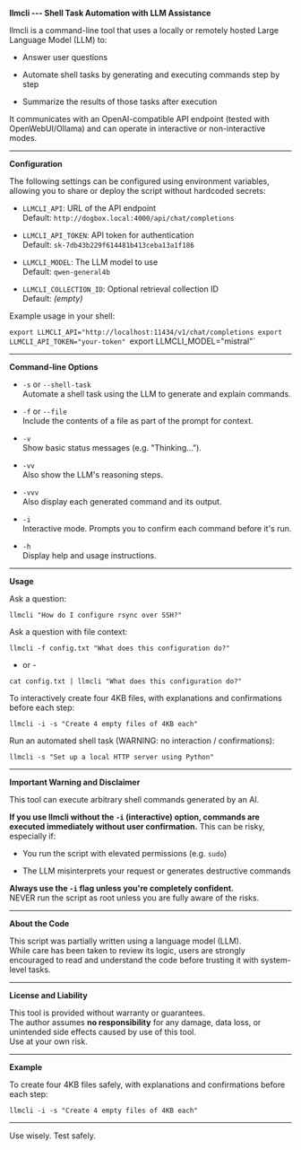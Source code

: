 **llmcli --- Shell Task Automation with LLM Assistance**

llmcli is a command-line tool that uses a locally or remotely hosted Large Language Model (LLM) to:

-   Answer user questions

-   Automate shell tasks by generating and executing commands step by step

-   Summarize the results of those tasks after execution

It communicates with an OpenAI-compatible API endpoint (tested with OpenWebUI/Ollama) and can operate in interactive or non-interactive modes.

* * * * *

**Configuration**

The following settings can be configured using environment variables, allowing you to share or deploy the script without hardcoded secrets:

-   `LLMCLI_API`: URL of the API endpoint\
    Default: `http://dogbox.local:4000/api/chat/completions`

-   `LLMCLI_API_TOKEN`: API token for authentication\
    Default: `sk-7db43b229f614481b413ceba13a1f186`

-   `LLMCLI_MODEL`: The LLM model to use\
    Default: `qwen-general4b`

-   `LLMCLI_COLLECTION_ID`: Optional retrieval collection ID\
    Default: *(empty)*

Example usage in your shell:


`export LLMCLI_API="http://localhost:11434/v1/chat/completions
export LLMCLI_API_TOKEN="your-token"
`export LLMCLI_MODEL="mistral"`

* * * * *

**Command-line Options**

-   `-s` or `--shell-task`\
    Automate a shell task using the LLM to generate and explain commands.

-   `-f` or `--file`\
    Include the contents of a file as part of the prompt for context.

-   `-v`\
    Show basic status messages (e.g. "Thinking...").

-   `-vv`\
    Also show the LLM's reasoning steps.

-   `-vvv`\
    Also display each generated command and its output.

-   `-i`\
    Interactive mode. Prompts you to confirm each command before it's run.

-   `-h`\
    Display help and usage instructions.

* * * * *

**Usage**

Ask a question:

`llmcli "How do I configure rsync over SSH?"`

Ask a question with file context:

`llmcli -f config.txt "What does this configuration do?"`

- or - 

`cat config.txt | llmcli "What does this configuration do?"`

To interactively create four 4KB files, with explanations and confirmations before each step:

`llmcli -i -s "Create 4 empty files of 4KB each"`

Run an automated shell task (WARNING: no interaction / confirmations):

`llmcli -s "Set up a local HTTP server using Python"`


* * * * *


**Important Warning and Disclaimer**

This tool can execute arbitrary shell commands generated by an AI.

**If you use llmcli without the `-i` (interactive) option, commands are executed immediately without user confirmation.** This can be risky, especially if:

-   You run the script with elevated permissions (e.g. `sudo`)

-   The LLM misinterprets your request or generates destructive commands

**Always use the `-i` flag unless you're completely confident.**\
NEVER run the script as root unless you are fully aware of the risks.

* * * * *

**About the Code**

This script was partially written using a language model (LLM).\
While care has been taken to review its logic, users are strongly encouraged to read and understand the code before trusting it with system-level tasks.

* * * * *

**License and Liability**

This tool is provided without warranty or guarantees.\
The author assumes **no responsibility** for any damage, data loss, or unintended side effects caused by use of this tool.\
Use at your own risk.

* * * * *

**Example**

To create four 4KB files safely, with explanations and confirmations before each step:

`llmcli -i -s "Create 4 empty files of 4KB each"`

* * * * *

Use wisely. Test safely.

